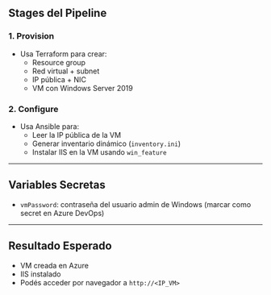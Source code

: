## Stages del Pipeline

### 1. Provision

- Usa Terraform para crear:
  - Resource group
  - Red virtual + subnet
  - IP pública + NIC
  - VM con Windows Server 2019

### 2. Configure

- Usa Ansible para:
  - Leer la IP pública de la VM
  - Generar inventario dinámico (`inventory.ini`)
  - Instalar IIS en la VM usando `win_feature`

---

## Variables Secretas

- `vmPassword`: contraseña del usuario admin de Windows (marcar como secret en Azure DevOps)

---

## Resultado Esperado

- VM creada en Azure
- IIS instalado
- Podés acceder por navegador a `http://<IP_VM>`
